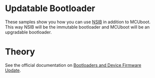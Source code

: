 # Updatable Bootloader
These samples show you how you can use [NSIB](https://developer.nordicsemi.com/nRF_Connect_SDK/doc/2.1.0/nrf/samples/bootloader/README.html) in addition to MCUboot.  
This way NSIB will be the immutable bootloader and MCUboot will be an upgradable bootloader.  

# Theory
See the official documentation on [Bootloaders and Device Firmware Update](https://developer.nordicsemi.com/nRF_Connect_SDK/doc/2.1.0/nrf/app_bootloaders.html#app-bootloaders).
